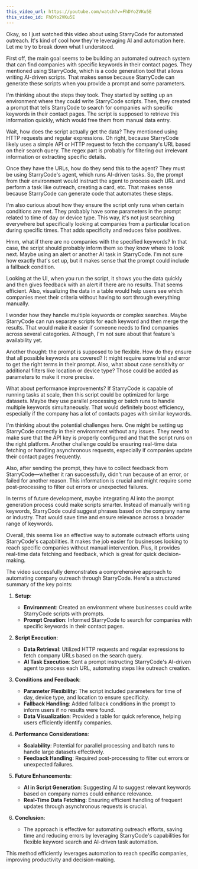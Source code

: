 ```yaml
---
this_video_url: https://youtube.com/watch?v=FhDYo2VKu5E
this_video_id: FhDYo2VKu5E
---
```

<think>
Okay, so I just watched this video about using StarryCode for automated outreach. It's kind of cool how they're leveraging AI and automation here. Let me try to break down what I understood.

First off, the main goal seems to be building an automated outreach system that can find companies with specific keywords in their contact pages. They mentioned using StarryCode, which is a code generation tool that allows writing AI-driven scripts. That makes sense because StarryCode can generate these scripts when you provide a prompt and some parameters.

I'm thinking about the steps they took. They started by setting up an environment where they could write StarryCode scripts. Then, they created a prompt that tells StarryCode to search for companies with specific keywords in their contact pages. The script is supposed to retrieve this information quickly, which would free them from manual data entry.

Wait, how does the script actually get the data? They mentioned using HTTP requests and regular expressions. Oh right, because StarryCode likely uses a simple API or HTTP request to fetch the company's URL based on their search query. The regex part is probably for filtering out irrelevant information or extracting specific details.

Once they have the URLs, how do they send this to the agent? They must be using StarryCode's agent, which runs AI-driven tasks. So, the prompt from their environment would instruct the agent to process each URL and perform a task like outreach, creating a card, etc. That makes sense because StarryCode can generate code that automates these steps.

I'm also curious about how they ensure the script only runs when certain conditions are met. They probably have some parameters in the prompt related to time of day or device type. This way, it's not just searching everywhere but specifically looking at companies from a particular location during specific times. That adds specificity and reduces false positives.

Hmm, what if there are no companies with the specified keywords? In that case, the script should probably inform them so they know where to look next. Maybe using an alert or another AI task in StarryCode. I'm not sure how exactly that's set up, but it makes sense that the prompt could include a fallback condition.

Looking at the UI, when you run the script, it shows you the data quickly and then gives feedback with an alert if there are no results. That seems efficient. Also, visualizing the data in a table would help users see which companies meet their criteria without having to sort through everything manually.

I wonder how they handle multiple keywords or complex searches. Maybe StarryCode can run separate scripts for each keyword and then merge the results. That would make it easier if someone needs to find companies across several categories. Although, I'm not sure about that feature's availability yet.

Another thought: the prompt is supposed to be flexible. How do they ensure that all possible keywords are covered? It might require some trial and error to get the right terms in their prompt. Also, what about case sensitivity or additional filters like location or device type? Those could be added as parameters to make it more precise.

What about performance improvements? If StarryCode is capable of running tasks at scale, then this script could be optimized for large datasets. Maybe they use parallel processing or batch runs to handle multiple keywords simultaneously. That would definitely boost efficiency, especially if the company has a lot of contacts pages with similar keywords.

I'm thinking about the potential challenges here. One might be setting up StarryCode correctly in their environment without any issues. They need to make sure that the API key is properly configured and that the script runs on the right platform. Another challenge could be ensuring real-time data fetching or handling asynchronous requests, especially if companies update their contact pages frequently.

Also, after sending the prompt, they have to collect feedback from StarryCode—whether it ran successfully, didn't run because of an error, or failed for another reason. This information is crucial and might require some post-processing to filter out errors or unexpected failures.

In terms of future development, maybe integrating AI into the prompt generation process could make scripts smarter. Instead of manually writing keywords, StarryCode could suggest phrases based on the company name or industry. That would save time and ensure relevance across a broader range of keywords.

Overall, this seems like an effective way to automate outreach efforts using StarryCode's capabilities. It makes the job easier for businesses looking to reach specific companies without manual intervention. Plus, it provides real-time data fetching and feedback, which is great for quick decision-making.
</think>

The video successfully demonstrates a comprehensive approach to automating company outreach through StarryCode. Here's a structured summary of the key points:

1. **Setup**:
   - **Environment**: Created an environment where businesses could write StarryCode scripts with prompts.
   - **Prompt Creation**: Informed StarryCode to search for companies with specific keywords in their contact pages.

2. **Script Execution**:
   - **Data Retrieval**: Utilized HTTP requests and regular expressions to fetch company URLs based on the search query.
   - **AI Task Execution**: Sent a prompt instructing StarryCode's AI-driven agent to process each URL, automating steps like outreach creation.

3. **Conditions and Feedback**:
   - **Parameter Flexibility**: The script included parameters for time of day, device type, and location to ensure specificity.
   - **Fallback Handling**: Added fallback conditions in the prompt to inform users if no results were found.
   - **Data Visualization**: Provided a table for quick reference, helping users efficiently identify companies.

4. **Performance Considerations**:
   - **Scalability**: Potential for parallel processing and batch runs to handle large datasets effectively.
   - **Feedback Handling**: Required post-processing to filter out errors or unexpected failures.

5. **Future Enhancements**:
   - **AI in Script Generation**: Suggesting AI to suggest relevant keywords based on company names could enhance relevance.
   - **Real-Time Data Fetching**: Ensuring efficient handling of frequent updates through asynchronous requests is crucial.

6. **Conclusion**:
   - The approach is effective for automating outreach efforts, saving time and reducing errors by leveraging StarryCode's capabilities for flexible keyword search and AI-driven task automation.

This method efficiently leverages automation to reach specific companies, improving productivity and decision-making.
